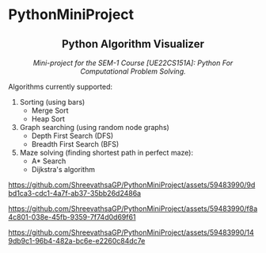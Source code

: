 # PythonMiniProject

<h2 align="center"><strong>Python Algorithm Visualizer</strong></h2>
<p align="center"><em>Mini-project for the SEM-1 Course [UE22CS151A]: Python For Computational Problem Solving.</em></p>

Algorithms currently supported:
<ol type="1">
   <li>Sorting (using bars)</li>
   <li type='none'>
      <ul style="list-style-type:circle;">
        <li>Merge Sort</li>
        <li>Heap Sort</li>
      </ul>
   </li>
   <li>Graph searching (using random node graphs)</li>
   <li type='none'>
      <ul style="list-style-type:circle;">
        <li>Depth First Search (DFS)</li>
        <li>Breadth First Search (BFS)</li>
      </ul>
   </li>
   <li>Maze solving (finding shortest path in perfect maze):</li>
   <li type='none'>
      <ul style="list-style-type:circle;">
        <li>A* Search</li>
        <li>Dijkstra's algorithm</li>
      </ul>
   </li>
</ol>

https://github.com/ShreevathsaGP/PythonMiniProject/assets/59483990/9dbd1ca3-cdc1-4a7f-ab37-35bb26d2486a

https://github.com/ShreevathsaGP/PythonMiniProject/assets/59483990/f8a4c801-038e-45fb-9359-7f74d0d69f61

https://github.com/ShreevathsaGP/PythonMiniProject/assets/59483990/149db9c1-96b4-482a-bc6e-e2260c84dc7e


